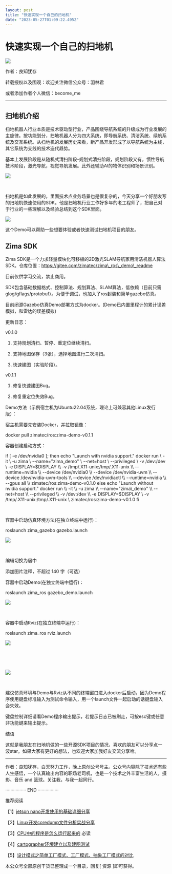 ```yaml
---
layout: post
title: "快速实现一个自己的扫地机"
date: "2023-05-27T01:09:22.495Z"
---
```

快速实现一个自己的扫地机
============

  

![](https://pic1.zhimg.com/80/v2-39e08958df4c3d53cca1687c00b62a1d_1440w.png?source=d16d100b)

​作者：良知犹存

转载授权以及围观：欢迎关注微信公众号：羽林君

或者添加作者个人微信：become\_me

* * *

扫地机介绍
-----

扫地机器人行业本质是技术驱动型行业，产品围绕导航系统的升级成为行业发展的主旋律。按功能划分，扫地机器人分为四大系统，即导航系统、清洁系统、续航系统及交互系统。从扫地机的发展历史来看，新产品开发形成了以导航系统为主线，其它系统为支线的技术迭代趋势。

基本上发展阶段是从随机式清扫阶段-规划式清扫阶段，规划阶段又有，惯性导航技术阶段，激光导航，视觉导航发展。此外还辅助AI的物体识别和场景识别。

![](https://picx.zhimg.com/80/v2-dcc8be5ca08e76012808e97ce5bc9465_1440w.png?source=d16d100b)

​

​ 扫地机是如此发展的，里面技术点业务场景也是很复杂的，今天分享一个好朋友写的扫地机快速使用的SDK。他是扫地机行业工作好多年的老工程师了，把自己对于行业的一些理解以及经验总结到这个SDK里面。

![](https://picx.zhimg.com/80/v2-603f0c387295eb9f4a82043163ec283d_1440w.png?source=d16d100b)

这个Demo可以帮助一些想要体验或者快速测试扫地机项目的朋友。

Zima SDK
--------

Zima SDK是一个力求轻量模块化可移植的2D激光SLAM导航家用清洁机器人算法SDK。仓库位置：https://gitee.com/zimatec/zima\_ros\_demo\_readme

目前仅供学习交流，禁止商用。

SDK包含基础数据格式、控制算法、规划算法、SLAM算法，低依赖（目前只需glog/gflags/protobuf）。为便于调试，也加入了ros封装和简单gazebo仿真。

目前闭源Gazebo仿真Demo部署方式为docker。(Demo已内置里程计的累计误差模拟，和雷达的误差模拟)

更新日志：

v0.1.0

1.  支持规划清扫、暂停、重定位继续清扫。
    
2.  支持地图保存（3张），选择地图进行二次清扫。
    
3.  快速建图（实验阶段）。
    

v0.1.1

1.  修复快速建图Bug。
    
2.  修复重定位失效Bug。
    

Demo方法（示例宿主机为Ubuntu22.04系统，理论上可兼容其他Linux发行版）：

宿主机需要先安装Docker，并拉取镜像：

docker pull zimatec/ros:zima-demo-v0.1.1

容器创建启动方式：

if \[ -e /dev/nvidia0 \]; then
  echo "Launch with nvidia support."
  docker run \\
    -it \\
    -u zima \\
    --name="zima\_demo" \\
    --net=host \\
    --privileged \\
    -v /dev:/dev \\
    -e DISPLAY=$DISPLAY \\
    -v /tmp/.X11-unix:/tmp/.X11-unix \\
    --runtime=nvidia \\
    --device /dev/nvidia0 \\
    --device /dev/nvidia-uvm \\
    --device /dev/nvidia-uvm-tools \\
    --device /dev/nvidiactl \\
    --runtime=nvidia \\
    --gpus all \\
    zimatec/ros:zima-demo-v0.1.0
else
  echo "Launch without nvidia support."
  docker run \\
    -it \\
    -u zima \\
    --name="zima\_demo" \\
    --net=host \\
    --privileged \\
    -v /dev:/dev \\
    -e DISPLAY=$DISPLAY \\
    -v /tmp/.X11-unix:/tmp/.X11-unix \\
    zimatec/ros:zima-demo-v0.1.0
fi

 

容器中启动仿真环境方法(在独立终端中运行)：

roslaunch zima\_gazebo gazebo.launch

![](https://picx.zhimg.com/80/v2-bee52bc075d757f54684d74a8c1de25c_1440w.png?source=d16d100b)

​

编辑切换为居中

添加图片注释，不超过 140 字（可选）

容器中启动Demo(在独立终端中运行)：

roslaunch zima\_ros gazebo\_demo.launch

![](https://picx.zhimg.com/80/v2-6a203b0769106fcf0b3059e717d324a0_1440w.png?source=d16d100b)

​

容器中启动Rviz(在独立终端中运行)：

roslaunch zima\_ros rviz.launch

![](https://picx.zhimg.com/80/v2-787c10b562f76adc50bdccced5c0d692_1440w.png?source=d16d100b)

​

​

![](https://pica.zhimg.com/80/v2-921819bead0d6a0514324a1a917e044e_1440w.png?source=d16d100b)

​

建议仿真环境与Demo与Rviz从不同的终端窗口进入docker后启动，因为Demo程序使用键盘标准输入为测试命令输入，用一个launch文件一起启动的话键盘输入会失效。

键盘控制详细请看Demo程序输出提示，若提示日志已被刷走，可按esc键或任意非功能键来输出提示。

结语

这就是我朋友在扫地机做的一些开源SDK项目的情况，喜欢的朋友可以分享点一波star。如果大家有更好的想法，也欢迎大家加我好友交流分享哈。

* * *

作者：良知犹存，白天努力工作，晚上原创公号号主。公众号内容除了技术还有些人生感悟，一个认真输出内容的职场老司机，也是一个技术之外丰富生活的人，摄影、音乐 and 篮球。关注我，与我一起同行。

‧‧‧‧‧‧‧‧‧‧‧‧‧‧‧‧ END ‧‧‧‧‧‧‧‧‧‧‧‧‧‧‧‧

推荐阅读

【1】[jetson nano开发使用的基础详细分享](https://mp.weixin.qq.com/s?__biz=MzI0MTI2MDY3NQ==&mid=2247497597&idx=1&sn=484a55539c87b71600b5a3b1fa66c468&scene=21#wechat_redirect)

【2】[Linux开发coredump文件分析实战分享](https://mp.weixin.qq.com/s?__biz=MzI0MTI2MDY3NQ==&mid=2247497081&idx=1&sn=bae7d6cba6291f7be98737f50a49006f&chksm=e90cf495de7b7d83a19db9c37eeda0cafb02c00123482e66efaeb7acd69deb4345470c49c197&scene=21&cur_album_id=1534199298773614594#wechat_redirect)

【3】[CPU中的程序是怎么运行起来的](https://mp.weixin.qq.com/s?__biz=MzI0MTI2MDY3NQ==&mid=2247489695&idx=1&sn=d7dd58878070d34a6ee3a21be035e6e1&chksm=e90f1973de789065101b678830244790e06a19318162765327e6d0103a01b7d2a11827643956&scene=21#wechat_redirect) 必读

【4】[cartographer环境建立以及建图测试](https://mp.weixin.qq.com/s?__biz=MzI0MTI2MDY3NQ==&mid=2247495693&idx=1&sn=ffa17ade337201c0b848f52294e1c9fa&scene=21#wechat_redirect)

【5】[设计模式之简单工厂模式、工厂模式、抽象工厂模式的对比](https://mp.weixin.qq.com/s?__biz=MzI0MTI2MDY3NQ==&mid=2247496446&idx=1&sn=a3355239923d0fd42d67338a209aba22&scene=21#wechat_redirect)

本公众号全部原创干货已整理成一个目录，回复\[ 资源 \]即可获得。